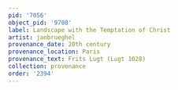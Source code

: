 ```yaml
---
pid: '7056'
object_pid: '9780'
label: Landscape with the Temptation of Christ
artist: janbrueghel
provenance_date: 20th century
provenance_location: Paris
provenance_text: Frits Lugt (Lugt 1028)
collection: provenance
order: '2394'
---
```

